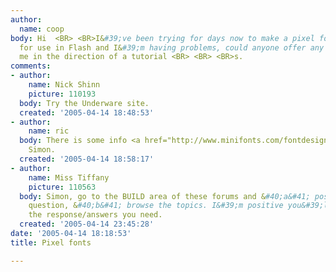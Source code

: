 ```yaml
---
author:
  name: coop
body: Hi  <BR> <BR>I&#39;ve been trying for days now to make a pixel font in Fontographer
  for use in Flash and I&#39;m having problems, could anyone offer any advise or point
  me in the direction of a tutorial <BR> <BR> <BR>s.
comments:
- author:
    name: Nick Shinn
    picture: 110193
  body: Try the Underware site.
  created: '2005-04-14 18:48:53'
- author:
    name: ric
  body: There is some info <a href="http://www.minifonts.com/fontdesign.html" target="_blank">here</a>,
    Simon.
  created: '2005-04-14 18:58:17'
- author:
    name: Miss Tiffany
    picture: 110563
  body: Simon, go to the BUILD area of these forums and &#40;a&#41; post the same
    question, &#40;b&#41; browse the topics. I&#39;m positive you&#39;ll get/find
    the response/answers you need.
  created: '2005-04-14 23:45:28'
date: '2005-04-14 18:18:53'
title: Pixel fonts

---
```

